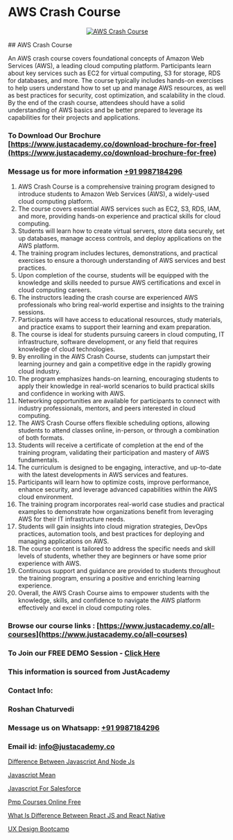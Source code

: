 # AWS Crash Course

<p align="center">
  <a href="https://justacademy.co/all-courses">
    <img src="https://i.ibb.co/FJQ9DDy/cloud-computing.webp" alt="AWS Crash Course">
  </a>
</p>
## AWS Crash Course

An AWS crash course covers foundational concepts of Amazon Web Services (AWS), a leading cloud computing platform. Participants learn about key services such as EC2 for virtual computing, S3 for storage, RDS for databases, and more. The course typically includes hands-on exercises to help users understand how to set up and manage AWS resources, as well as best practices for security, cost optimization, and scalability in the cloud. By the end of the crash course, attendees should have a solid understanding of AWS basics and be better prepared to leverage its capabilities for their projects and applications.
### To Download Our Brochure [https://www.justacademy.co/download-brochure-for-free](https://www.justacademy.co/download-brochure-for-free)
### Message us for more information [+91 9987184296](https://api.whatsapp.com/send?phone=919987184296)
1) AWS Crash Course is a comprehensive training program designed to introduce students to Amazon Web Services (AWS), a widely-used cloud computing platform.
2) The course covers essential AWS services such as EC2, S3, RDS, IAM, and more, providing hands-on experience and practical skills for cloud computing.
3) Students will learn how to create virtual servers, store data securely, set up databases, manage access controls, and deploy applications on the AWS platform.
4) The training program includes lectures, demonstrations, and practical exercises to ensure a thorough understanding of AWS services and best practices.
5) Upon completion of the course, students will be equipped with the knowledge and skills needed to pursue AWS certifications and excel in cloud computing careers.
6) The instructors leading the crash course are experienced AWS professionals who bring real-world expertise and insights to the training sessions.
7) Participants will have access to educational resources, study materials, and practice exams to support their learning and exam preparation.
8) The course is ideal for students pursuing careers in cloud computing, IT infrastructure, software development, or any field that requires knowledge of cloud technologies.
9) By enrolling in the AWS Crash Course, students can jumpstart their learning journey and gain a competitive edge in the rapidly growing cloud industry.
10) The program emphasizes hands-on learning, encouraging students to apply their knowledge in real-world scenarios to build practical skills and confidence in working with AWS.
11) Networking opportunities are available for participants to connect with industry professionals, mentors, and peers interested in cloud computing.
12) The AWS Crash Course offers flexible scheduling options, allowing students to attend classes online, in-person, or through a combination of both formats.
13) Students will receive a certificate of completion at the end of the training program, validating their participation and mastery of AWS fundamentals.
14) The curriculum is designed to be engaging, interactive, and up-to-date with the latest developments in AWS services and features.
15) Participants will learn how to optimize costs, improve performance, enhance security, and leverage advanced capabilities within the AWS cloud environment.
16) The training program incorporates real-world case studies and practical examples to demonstrate how organizations benefit from leveraging AWS for their IT infrastructure needs.
17) Students will gain insights into cloud migration strategies, DevOps practices, automation tools, and best practices for deploying and managing applications on AWS.
18) The course content is tailored to address the specific needs and skill levels of students, whether they are beginners or have some prior experience with AWS.
19) Continuous support and guidance are provided to students throughout the training program, ensuring a positive and enriching learning experience.
20) Overall, the AWS Crash Course aims to empower students with the knowledge, skills, and confidence to navigate the AWS platform effectively and excel in cloud computing roles.

### Browse our course links : [https://www.justacademy.co/all-courses](https://www.justacademy.co/all-courses) 
### To Join our FREE DEMO Session - [Click Here](https://www.justacademy.co/register-for-course-demo)


### This information is sourced from JustAcademy
### Contact Info:
### Roshan Chaturvedi
### Message us on Whatsapp: [+91 9987184296](https://api.whatsapp.com/send?phone=919987184296)
### Email id: [info@justacademy.co](mailto:info@justacademy.co)
                
[Difference Between Javascript And Node Js](https://www.linkedin.com/pulse/difference-between-javascript-node-js-justacademy-beangaluru-mtxuc?trackingId=NQjJPYXretivV7USBocIoQ%3D%3D&lipi=urn%3Ali%3Apage%3Ad_flagship3_company_admin%3BV%2FJdwEmZTiK5hNIeM20IVA%3D%3D)

[Javascript Mean](https://www.linkedin.com/pulse/javascript-mean-justacademy-jaipur-2oime?trackingId=0hwxq%2Bm14SshmRmzzZ1%2F7g%3D%3D&lipi=urn%3Ali%3Apage%3Ad_flagship3_company_admin%3BzoGgv%2F2GTOq26q6ITzj9KQ%3D%3D)

[Javascript For Salesforce](https://medium.com/@mistersumit961/javascript-for-salesforce-c6d024817fa4)

[Pmp Courses Online Free](https://medium.com/@mistersumit961/pmp-courses-online-free-f97b17d56e13)

[What Is Difference Between React JS and React Native](https://justacademyin.github.io/justacademy/what-is-difference-between-react-js-and-react-native)

[UX Design Bootcamp](https://justacademyin.github.io/justacademy/ux-design-bootcamp)

